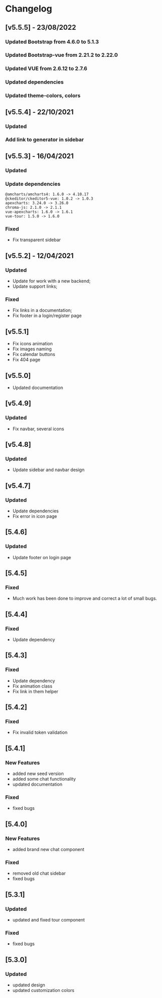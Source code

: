 # Changelog

## [v5.5.5] - 23/08/2022

### Updated Bootstrap from 4.6.0 to 5.1.3
### Updated Bootstrap-vue from 2.21.2 to 2.22.0
### Updated VUE from 2.6.12 to 2.7.6
### Updated dependencies
### Updated theme-colors, colors

## [v5.5.4] - 22/10/2021

### Updated
### Add link to generator in sidebar

## [v5.5.3] - 16/04/2021

### Updated
### Update dependencies
  
    @amcharts/amcharts4: 1.6.0 -> 4.10.17
    @ckeditor/ckeditor5-vue: 1.0.2 -> 1.0.3
    apexcharts: 3.24.0 -> 3.26.0
    chroma-js: 2.1.0 -> 2.1.1
    vue-apexcharts: 1.6.0 -> 1.6.1
    vue-tour: 1.5.0 -> 1.6.0

### Fixed
- Fix transparent sidebar

## [v5.5.2]  - 12/04/2021

### Updated
- Update for work with a new backend;
- Update support links;

### Fixed
- Fix links in a documentation;
- Fix footer in a login/register page

## [v5.5.1]

- Fix icons animation
- Fix images naming
- Fix calendar buttons
- Fix 404 page

## [v5.5.0]

- Updated documentation

## [v5.4.9]

### Updated
- Fix navbar, several icons

## [v5.4.8]

### Updated
- Update sidebar and navbar design

## [v5.4.7]

### Updated
- Update dependencies
- Fix error in icon page

## [5.4.6]

### Updated

- Update footer on login page

## [5.4.5]

### Fixed

- Much work has been done to improve and correct a lot of small bugs.

## [5.4.4]

### Fixed

- Update dependency

## [5.4.3]

### Fixed

- Update dependency
- Fix animation class
- Fix link in them helper

## [5.4.2]

### Fixed

- Fix invalid token validation

## [5.4.1]

### New Features

- added new seed version
- added some chat functionality
- updated documentation

### Fixed

- fixed bugs

## [5.4.0]

### New Features

- added brand new chat component

### Fixed

- removed old chat sidebar
- fixed bugs

## [5.3.1]

### Updated

- updated and fixed tour component

### Fixed

- fixed bugs

## [5.3.0]

### Updated

- updated design
- updated customization colors
